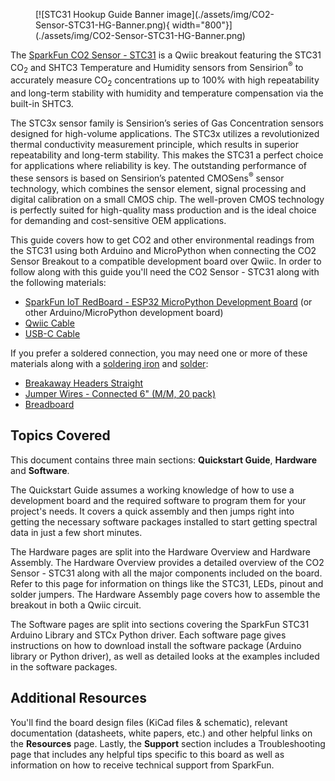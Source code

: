 <figure markdown>
[![STC31 Hookup Guide Banner image](./assets/img/CO2-Sensor-STC31-HG-Banner.png){ width="800"}](./assets/img/CO2-Sensor-STC31-HG-Banner.png)
</figure>

The [SparkFun CO2 Sensor - STC31](https://www.sparkfun.com/sparkfun-co2-sensor-stc31-qwiic.html) is a Qwiic breakout featuring the STC31 CO<sub>2</sub> and SHTC3 Temperature and Humidity sensors from Sensirion<sup>&reg;</sup> to accurately measure CO<sub>2</sub> concentrations up to 100% with high repeatability and long-term stability with humidity and temperature compensation via the built-in SHTC3. 

The STC3x sensor family is Sensirion’s series of Gas Concentration sensors designed for high-volume applications. The STC3x utilizes a revolutionized thermal conductivity measurement principle, which results in superior repeatability and long-term stability. This makes the STC31 a perfect choice for applications where reliability is key. The outstanding performance of these sensors is based on Sensirion’s patented CMOSens<sup>&reg;</sup> sensor technology, which combines the sensor element, signal processing and digital calibration on a small CMOS chip. The well-proven CMOS technology is perfectly suited for high-quality mass production and is the ideal choice for demanding and cost-sensitive OEM applications.

This guide covers how to get CO2 and other environmental readings from the STC31 using both Arduino and MicroPython when connecting the CO2 Sensor Breakout to a compatible development board over Qwiic. In order to follow along with this guide you'll need the CO2 Sensor - STC31 along with the following materials:

* [SparkFun IoT RedBoard - ESP32 MicroPython Development Board](https://www.sparkfun.com/sparkfun-iot-redboard-esp32-micropython-development-board.html) (or other Arduino/MicroPython development board)
* [Qwiic Cable](https://www.sparkfun.com/qwiic-cable-100mm.html)
* [USB-C Cable](https://www.sparkfun.com/usb-a-to-usb-c-cable-1m-usb-2-0-flexible-silicone.html) 

If you prefer a soldered connection, you may need one or more of these materials along with a [soldering iron](https://www.sparkfun.com/tools/soldering/soldering-irons-and-tips.html) and [solder](https://www.sparkfun.com/tools/soldering/solder.html):

* [Breakaway Headers Straight](https://www.sparkfun.com/break-away-headers-straight.html)
* [Jumper Wires - Connected 6" (M/M, 20 pack)](https://www.sparkfun.com/jumper-wires-connected-6-m-m-20-pack.html)
* [Breadboard](https://www.sparkfun.com/breadboard-self-adhesive-white.html)

## Topics Covered

This document contains three main sections: **Quickstart Guide**, **Hardware** and **Software**. 

The Quickstart Guide assumes a working knowledge of how to use a development board and the required software to program them for your project's needs. It covers a quick assembly and then jumps right into getting the necessary software packages installed to start getting spectral data in just a few short minutes.

The Hardware pages are split into the Hardware Overview and Hardware Assembly. The Hardware Overview provides a detailed overview of the CO2 Sensor - STC31 along with all the major components included on the board. Refer to this page for information on things like the STC31, LEDs, pinout and solder jumpers. The Hardware Assembly page covers how to assemble the breakout in both a Qwiic circuit.

The Software pages are split into sections covering the SparkFun STC31 Arduino Library and STCx Python driver. Each software page gives instructions on how to download install the software package (Arduino library or Python driver), as well as detailed looks at the examples included in the software packages.

## Additional Resources

You'll find the board design files (KiCad files & schematic), relevant documentation (datasheets, white papers, etc.) and other helpful links on the **Resources** page. Lastly, the **Support** section includes a Troubleshooting page that includes any helpful tips specific to this board as well as information on how to receive technical support from SparkFun.